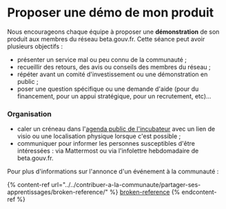 # Proposer une démo de mon produit

Nous encourageons chaque équipe à proposer une **démonstration** de son produit aux membres du réseau beta.gouv.fr. Cette séance peut avoir plusieurs objectifs :

* présenter un service mal ou peu connu de la communauté ;
* recueillir des retours, des avis ou conseils des membres du réseau ;
* répéter avant un comité d'investissement ou une démonstration en public ;
* poser une question spécifique ou une demande d'aide (pour du financement, pour un appui stratégique, pour un recrutement, etc)...

### Organisation

* caler un créneau dans l'[agenda public de l'incubateur](https://calendar.google.com/calendar/u/0/embed?src=0ieonqap1r5jeal5ugeuhoovlg@group.calendar.google.com\&ctz=Europe/Paris) avec un lien de visio ou une localisation physique lorsque c'est possible ;
* communiquer pour informer les personnes susceptibles d'être intéressées : via Mattermost ou via l'infolettre hebdomadaire de beta.gouv.fr.

Pour plus d'informations sur l'annonce d'un événement à la communauté :

{% content-ref url="../../contribuer-a-la-communaute/partager-ses-apprentissages/broken-reference/" %}
[broken-reference](../../contribuer-a-la-communaute/partager-ses-apprentissages/broken-reference/)
{% endcontent-ref %}
